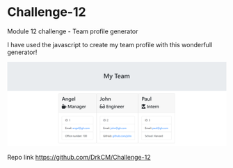 # Challenge-12
Module 12 challenge - Team profile generator

I have used the javascript to create my team profile with this wonderfull generator!

![Alt text](sample.png)


Repo link https://github.com/DrkCM/Challenge-12